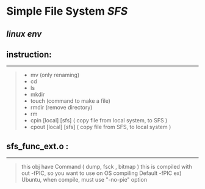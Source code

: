 # Simple File System  _SFS_

## *linux env*



## **instruction:**
----------------------------------------------------------------
> * mv (only renaming)
> * cd
> * ls
> * mkdir
> * touch (command to make a file)
> * rmdir (remove directory)
> * rm
> * cpin [local] [sfs]  ( copy file from local system, to SFS )
> * cpout [local] [sfs] ( copy file from SFS, to local system )

## **sfs_func_ext.o :**
----------------------------------------------------------------
> this obj have Command  ( dump, fsck , bitmap ) 
> this is compiled with out -fPIC,
> so you want to use on OS compiling Default -fPIC ex) Ubuntu, when compile, must use "-no-pie" option


